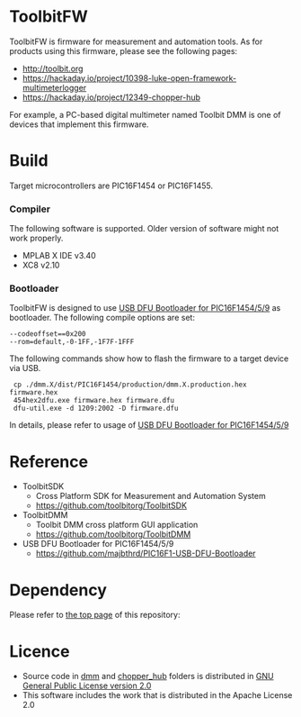 # ToolbitFW

ToolbitFW is firmware for measurement and automation tools.
As for products using this firmware, please see the following pages:
- http://toolbit.org
- https://hackaday.io/project/10398-luke-open-framework-multimeterlogger
- https://hackaday.io/project/12349-chopper-hub

For example, a PC-based digital multimeter named Toolbit DMM is one of devices that implement this firmware.

# Build

Target microcontrollers are PIC16F1454 or PIC16F1455.

### Compiler
The following software is supported. Older version of software might not work properly.
- MPLAB X IDE v3.40
- XC8 v2.10

### Bootloader
ToolbitFW is designed to use [USB DFU Bootloader for PIC16F1454/5/9](https://github.com/majbthrd/PIC16F1-USB-DFU-Bootloader) as bootloader.
The following compile options are set:
```
--codeoffset==0x200
--rom=default,-0-1FF,-1F7F-1FFF
```

The following commands show how to flash the firmware to a target device via USB.

```shell
 cp ./dmm.X/dist/PIC16F1454/production/dmm.X.production.hex firmware.hex
 454hex2dfu.exe firmware.hex firmware.dfu
 dfu-util.exe -d 1209:2002 -D firmware.dfu
```

In details, please refer to usage of [USB DFU Bootloader for PIC16F1454/5/9](https://github.com/majbthrd/PIC16F1-USB-DFU-Bootloader)


# Reference
- ToolbitSDK
  - Cross Platform SDK for Measurement and Automation System
  - https://github.com/toolbitorg/ToolbitSDK
- ToolbitDMM
  - Toolbit DMM cross platform GUI application
  - https://github.com/toolbitorg/ToolbitDMM
- USB DFU Bootloader for PIC16F1454/5/9
  - https://github.com/majbthrd/PIC16F1-USB-DFU-Bootloader

# Dependency

Please refer to [the top page](https://github.com/toolbitorg/ToolbitFW) of this repository:

# Licence

- Source code in [dmm](dmm) and [chopper_hub](chopper_hub) folders is distributed in [GNU General Public License version 2.0](LICENSE)
- This software includes the work that is distributed in the Apache License 2.0
